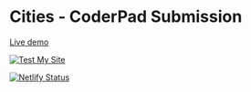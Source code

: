 # Cities - CoderPad Submission

[Live demo](https://cities-spa.netlify.app/)

[![Test My Site](https://www.netlify.com/img/global/badges/netlify-color-bg.svg)](https://testmysite.io/62b4e8d36321e100a5670d79/cities-spa.netlify.app)

[![Netlify Status](https://api.netlify.com/api/v1/badges/05d021ff-b598-4727-8a7d-4ac8dc3b69cc/deploy-status)](https://app.netlify.com/sites/cities-spa/deploys)
